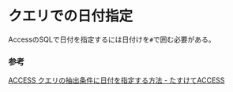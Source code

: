 # クエリでの日付指定

AccessのSQLで日付を指定するには日付けを`#`で囲む必要がある。

### 参考

[ACCESS クエリの抽出条件に日付を指定する方法 \- たすけてACCESS](https://tasukete-access.com/2021/09/29/accessintro_extract_date/)